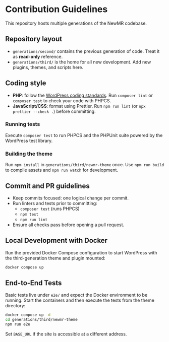 # Contribution Guidelines

This repository hosts multiple generations of the NewMR codebase.

## Repository layout
- `generations/second/` contains the previous generation of code. Treat it as **read-only** reference.
- `generations/third/` is the home for all new development. Add new plugins, themes, and scripts here.

## Coding style
- **PHP**: follow the [WordPress coding standards](https://developer.wordpress.org/coding-standards/wordpress-coding-standards/php/). Run `composer lint` or `composer test` to check your code with PHPCS.
- **JavaScript/CSS**: format using Prettier. Run `npm run lint` (or `npx prettier --check .`) before committing.

### Running tests
Execute `composer test` to run PHPCS and the PHPUnit suite powered by the WordPress test library.

### Building the theme
Run `npm install` in `generations/third/newmr-theme` once. Use `npm run build` to compile assets and `npm run watch` for development.


## Commit and PR guidelines
- Keep commits focused: one logical change per commit.
- Run linters and tests prior to committing:
  - `composer test` (runs PHPCS)
  - `npm test`
  - `npm run lint`
- Ensure all checks pass before opening a pull request.

## Local Development with Docker

Run the provided Docker Compose configuration to start WordPress with the third-generation theme and plugin mounted:

```bash
docker compose up
```

## End-to-End Tests

Basic tests live under `e2e/` and expect the Docker environment to be running.
Start the containers and then execute the tests from the theme directory:

```bash
docker compose up -d
cd generations/third/newmr-theme
npm run e2e
```

Set `BASE_URL` if the site is accessible at a different address.

